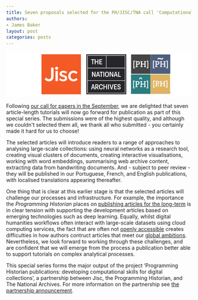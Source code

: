 ```yaml
---
title: Seven proposals selected for the PH/JISC/TNA call 'Computational analysis skills for large-scale humanities data'
authors: 
- James Baker
layout: post
categories: posts
---
```


<img src="/images/jisc-na-ph-banner.png" alt="Logo images of JISC, the UK National Archives and Programming Historian"/>

Following [our call for papers in the September](https://programminghistorian.org/posts/cfp-jisc-ph), we are delighted that seven article-length tutorials will now go forward for publication as part of this special series. The submissions were of the highest quality, and although we couldn't selected them all, we thank all who submitted - you certainly made it hard for us to choose!

The selected articles will introduce readers to a range of approaches to analysing large-scale collections: using neural networks as a research tool, creating visual clusters of documents, creating interactive visualisations, working with word embeddings, summarising web archive content, extracting data from handwriting documents. And - subject to peer review - they will be published in our Portuguese, French, and English publications, with localised translations appearing thereafter.

One thing that is clear at this earlier stage is that the selected articles will challenge our processes and infrastructure. For example, the importance the *Programming Historian* places on [publishing articles for the long-term](https://programminghistorian.org/en/author-guidelines#sustainable-writing) is in clear tension with supporting the development articles based on emerging technologies such as deep learning. Equally, whilst digital humanities workflows often interact with large-scale datasets using cloud computing services, the fact that are often not [openly accessible](https://programminghistorian.org/en/author-guidelines#open-source-open-access) creates difficulties in how authors contruct articles that meet our [global ambitions](https://programminghistorian.org/en/author-guidelines#write-for-a-global-audience). Nevertheless, we look forward to working through these challenges, and are confident that we will emerge from the process a publication better able to support tutorials on complex analytical processes.

This special series forms the major output of the project ‘Programming Historian publications: developing computational skills for digital collections’, a partnership between Jisc, the Programming Historian, and The National Archives. For more information on the partnership see [the partnership announcement](https://digitisation.jiscinvolve.org/wp/2021/07/23/are-you-a-researcher-wanting-to-boost-your-skills-in-working-with-digital-collections/).
